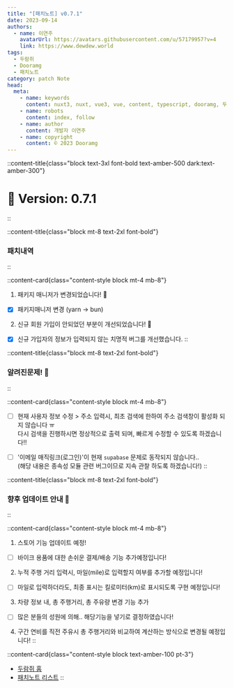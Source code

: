 ```yaml
---
title: "[패치노트] v0.7.1"
date: 2023-09-14
authors:
  - name: 이연주
    avatarUrl: https://avatars.githubusercontent.com/u/57179957?v=4
    link: https://www.dewdew.world
tags:
  - 두람쥐
  - Dooramg
  - 패치노트
category: patch Note
head:
  meta:
    - name: keywords
      content: nuxt3, nuxt, vue3, vue, content, typescript, dooramg, 두람쥐, 패치노트, patchnote
    - name: robots
      content: index, follow
    - name: author
      content: 개발자 이연주
    - name: copyright
      content: © 2023 Dooramg
---
```


::content-title{class="block text-3xl font-bold text-amber-500 dark:text-amber-300"}
# 🌱 **Version: 0.7.1**
::

::content-title{class="block mt-8 text-2xl font-bold"}
### 패치내역
::

::content-card{class="content-style block mt-4 mb-8"}
1. 패키지 매니저가 변경되었습니다! 🤖
- [x] 패키지매니저 변경 (yarn -> bun)

2. 신규 회원 가입이 안되었던 부분이 개선되었습니다! 🤖
- [x] 신규 가입자의 정보가 입력되지 않는 치명적 버그를 개선했습니다.
::

::content-title{class="block mt-8 text-2xl font-bold"}
### 알려진문제! 🔧
::

::content-card{class="content-style block mt-4 mb-8"}
- [ ] 현재 사용자 정보 수정 > 주소 입력시, 최초 검색에 한하여 주소 검색창이 활성화 되지 않습니다 ㅠ  
  다시 검색을 진행하시면 정상적으로 출력 되며, 빠르게 수정할 수 있도록 하겠습니다!!

- [ ] '이메일 매직링크(로그인)'이 현재 `supabase` 문제로 동작되지 않습니다..  
  (해당 내용은 종속성 모듈 관련 버그이므로 지속 관찰 하도록 하겠습니다!)
::

::content-title{class="block mt-8 text-2xl font-bold"}
### 향후 업데이트 안내 🌱
::

::content-card{class="content-style block mt-4 mb-8"}
1. 스토어 기능 업데이트 예정!
- [ ] 바이크 용품에 대한 손쉬운 결제/배송 기능 추가예정입니다!

2. 누적 주행 거리 입력시, 마일(mile)로 입력할지 여부를 추가할 예정입니다!
- [ ] 마일로 입력하더라도, 최종 표시는 킬로미터(km)로 표시되도록 구현 예정입니다!

3. 차량 정보 내, 총 주행거리, 총 주유량 변경 기능 추가
- [ ] 많은 분들의 성원에 의해.. 해당기능을 넣기로 결정하였습니다!

4. 구간 연비를 직전 주유시 총 주행거리와 비교하여 계산하는 방식으로 변경될 예정입니다!
::

::content-card{class="content-style block text-amber-100 pt-3"}
- [두람쥐 홈](/)
- [패치노트 리스트](/patch)
::